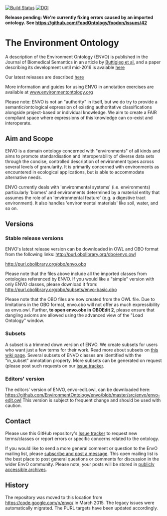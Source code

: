 [![Build Status](https://travis-ci.org/EnvironmentOntology/envo.svg?branch=master)](https://travis-ci.org/EnvironmentOntology/envo)
[![DOI](https://zenodo.org/badge/13996/EnvironmentOntology/envo.svg)](https://zenodo.org/badge/latestdoi/13996/EnvironmentOntology/envo)

**Release pending: We're currently fixing errors caused by an imported ontology. See https://github.com/FoodOntology/foodon/issues/42**

# The Environment Ontology


A description of the Environment Ontology (ENVO) is published in the Journal of Biomedical Semantics in an article by [Buttigieg et al.](http://dx.doi.org/10.1186/2041-1480-4-43) and a paper describing its development until mid-2016 is avaiable [here](http://dx.doi.org/10.1186/s13326-016-0097-6) 

Our latest releases are described [here](https://github.com/EnvironmentOntology/envo/releases)

More information and guides for using ENVO in annotation exercises are available at www.environmentontology.org

Please note: ENVO is not an "authority" in itself, but we do try to provide a semantic/ontological expression of existing authoritative classifications alongside project-based or individual knowledge. We aim to create a FAIR compliant space where expressions of this knowledge can co-exist and interoperate. 

## Aim and Scope

ENVO is a domain ontology concerned with "environments" of all kinds and aims to promote standardisation and interoperability of diverse data sets through the concise, controlled description of environment types across several levels of granularity. It is primarily concerned with environments as encountered in ecological applications, but is able to accommodate alternative needs.

ENVO currently deals with 'environmental systems' (i.e. environments) particularly 'biomes' and environments determined by a material entity that assumes the role of an 'environmental feature' (e.g. a digestive tract environment). It also handles 'environmental materials' like soil, water, and so on. 

## Versions
### Stable release versions
ENVO's latest release version can be downloaded in OWL and OBO format from the following links:
http://purl.obolibrary.org/obo/envo.owl

http://purl.obolibrary.org/obo/envo.obo

Please note that the files above include all the imported classes from ontologies referenced by ENVO. If you would like a "simple" version with only ENVO classes, please download it from:
http://purl.obolibrary.org/obo/subsets/envo-basic.obo

Please note that the OBO files are now created from the OWL file. Due to limitations in the OBO format, envo.obo will not offer as much expressibility as envo.owl. Further, **to open envo.obo in OBOEdit 2**, please ensure that dangling axioms are allowed using the advanced view of the "Load Ontology" window.

### Subsets
A subset is a trimmed down version of ENVO. We create subsets for users who want just a few terms for their work. Read more about subsets on [this wiki page](https://github.com/EnvironmentOntology/envo/wiki/Subsets). Several subsets of ENVO classes are identified with the "in_subset" annotation property.
More subsets can be generated on request (please post such requests on our [issue tracker](https://github.com/EnvironmentOntology/envo/issues).

### Editors' version
The editors' version of ENVO, envo-edit.owl, can be downloaded here:
https://github.com/EnvironmentOntology/envo/blob/master/src/envo/envo-edit.owl
This version is subject to frequent change and should be used with caution.

## Contact
Please use this GitHub repository's [Issue tracker](https://github.com/EnvironmentOntology/envo/issues) to request new terms/classes or report errors or specific concerns related to the ontology.

If you would like to send a more general comment or question to the EnvO mailing list, please [subscribe and post a message](https://lists.sourceforge.net/lists/listinfo/obo-envo). This open mailing list is the best place to post general questions or comments for discussion in the wider EnvO community. Please note, your posts will be stored in [publicly accessible archives](http://sourceforge.net/mailarchive/forum.php?forum_name=obo-envo).


## History
The repository was moved to this location from https://code.google.com/p/envo/ in March 2015. The legacy issues were automatically migrated. The PURL targets have been updated accordingly.

